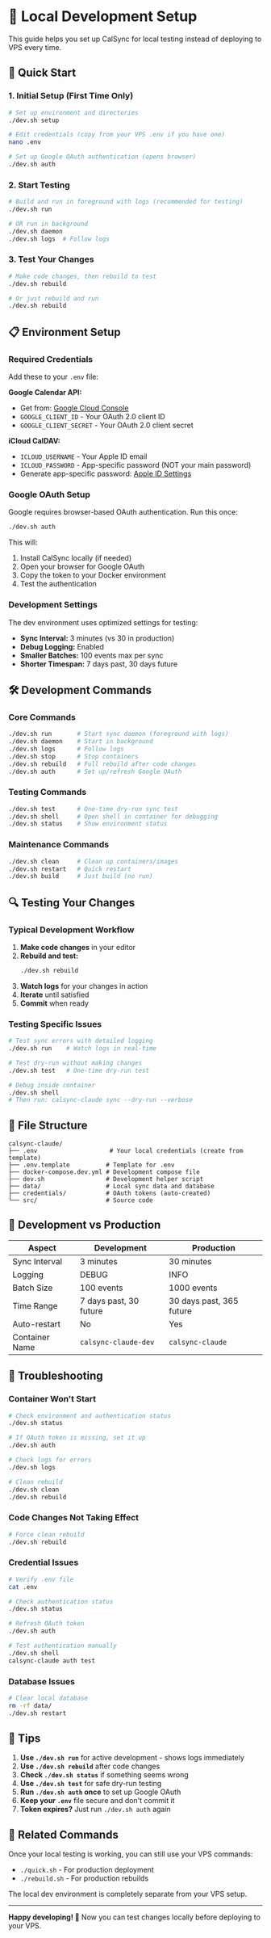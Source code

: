 # 🐳 Local Development Setup

This guide helps you set up CalSync for local testing instead of deploying to VPS every time.

## 🚀 Quick Start

### 1. Initial Setup (First Time Only)
```bash
# Set up environment and directories
./dev.sh setup

# Edit credentials (copy from your VPS .env if you have one)
nano .env

# Set up Google OAuth authentication (opens browser)
./dev.sh auth
```

### 2. Start Testing
```bash
# Build and run in foreground with logs (recommended for testing)
./dev.sh run

# OR run in background
./dev.sh daemon
./dev.sh logs  # Follow logs
```

### 3. Test Your Changes
```bash
# Make code changes, then rebuild to test
./dev.sh rebuild

# Or just rebuild and run
./dev.sh rebuild
```

## 📋 Environment Setup

### Required Credentials
Add these to your `.env` file:

**Google Calendar API:**
- Get from: [Google Cloud Console](https://console.developers.google.com/)
- `GOOGLE_CLIENT_ID` - Your OAuth 2.0 client ID
- `GOOGLE_CLIENT_SECRET` - Your OAuth 2.0 client secret

**iCloud CalDAV:**
- `ICLOUD_USERNAME` - Your Apple ID email
- `ICLOUD_PASSWORD` - App-specific password (NOT your main password)
- Generate app-specific password: [Apple ID Settings](https://appleid.apple.com/account/manage)

### Google OAuth Setup
Google requires browser-based OAuth authentication. Run this once:

```bash
./dev.sh auth
```

This will:
1. Install CalSync locally (if needed)
2. Open your browser for Google OAuth
3. Copy the token to your Docker environment
4. Test the authentication

### Development Settings
The dev environment uses optimized settings for testing:
- **Sync Interval:** 3 minutes (vs 30 in production)
- **Debug Logging:** Enabled 
- **Smaller Batches:** 100 events max per sync
- **Shorter Timespan:** 7 days past, 30 days future

## 🛠️ Development Commands

### Core Commands
```bash
./dev.sh run       # Start sync daemon (foreground with logs)
./dev.sh daemon    # Start in background
./dev.sh logs      # Follow logs
./dev.sh stop      # Stop containers
./dev.sh rebuild   # Full rebuild after code changes
./dev.sh auth      # Set up/refresh Google OAuth
```

### Testing Commands
```bash
./dev.sh test      # One-time dry-run sync test
./dev.sh shell     # Open shell in container for debugging
./dev.sh status    # Show environment status
```

### Maintenance Commands  
```bash
./dev.sh clean     # Clean up containers/images
./dev.sh restart   # Quick restart
./dev.sh build     # Just build (no run)
```

## 🔍 Testing Your Changes

### Typical Development Workflow
1. **Make code changes** in your editor
2. **Rebuild and test:**
   ```bash
   ./dev.sh rebuild
   ```
3. **Watch logs** for your changes in action
4. **Iterate** until satisfied
5. **Commit** when ready

### Testing Specific Issues
```bash
# Test sync errors with detailed logging
./dev.sh run    # Watch logs in real-time

# Test dry-run without making changes
./dev.sh test   # One-time dry-run test

# Debug inside container
./dev.sh shell
# Then run: calsync-claude sync --dry-run --verbose
```

## 📁 File Structure

```
calsync-claude/
├── .env                    # Your local credentials (create from template)
├── .env.template          # Template for .env
├── docker-compose.dev.yml # Development compose file
├── dev.sh                 # Development helper script
├── data/                  # Local sync data and database
├── credentials/           # OAuth tokens (auto-created)
└── src/                   # Source code
```

## 🎯 Development vs Production

| Aspect | Development | Production |
|--------|-------------|------------|
| Sync Interval | 3 minutes | 30 minutes |
| Logging | DEBUG | INFO |
| Batch Size | 100 events | 1000 events |
| Time Range | 7 days past, 30 future | 30 days past, 365 future |
| Auto-restart | No | Yes |
| Container Name | `calsync-claude-dev` | `calsync-claude` |

## 🐛 Troubleshooting

### Container Won't Start
```bash
# Check environment and authentication status
./dev.sh status

# If OAuth token is missing, set it up
./dev.sh auth

# Check logs for errors
./dev.sh logs

# Clean rebuild
./dev.sh clean
./dev.sh rebuild
```

### Code Changes Not Taking Effect
```bash
# Force clean rebuild
./dev.sh rebuild
```

### Credential Issues
```bash
# Verify .env file
cat .env

# Check authentication status
./dev.sh status

# Refresh OAuth token
./dev.sh auth

# Test authentication manually
./dev.sh shell
calsync-claude auth test
```

### Database Issues
```bash
# Clear local database
rm -rf data/
./dev.sh restart
```

## 📝 Tips

1. **Use `./dev.sh run`** for active development - shows logs immediately
2. **Use `./dev.sh rebuild`** after code changes
3. **Check `./dev.sh status`** if something seems wrong
4. **Use `./dev.sh test`** for safe dry-run testing
5. **Run `./dev.sh auth` once** to set up Google OAuth
6. **Keep your `.env`** file secure and don't commit it
7. **Token expires?** Just run `./dev.sh auth` again

## 🔗 Related Commands

Once your local testing is working, you can still use your VPS commands:
- `./quick.sh` - For production deployment
- `./rebuild.sh` - For production rebuilds

The local dev environment is completely separate from your VPS setup.

---

**Happy developing! 🎉** Now you can test changes locally before deploying to your VPS.